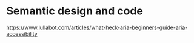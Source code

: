 # Semantic design and code



https://www.lullabot.com/articles/what-heck-aria-beginners-guide-aria-accessibility
